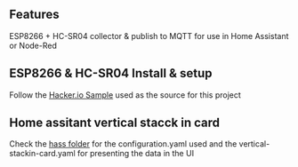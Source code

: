 ## Features

ESP8266 + HC-SR04 collector & publish to MQTT for use in Home Assistant or Node-Red

## ESP8266 & HC-SR04 Install & setup

Follow the [Hacker.io Sample](https://www.hackster.io/AskSensors/hc-sr04-ultrasonic-distance-with-esp8266-asksensors-iot-e4ded9) used as the source for this project

## Home assitant vertical stacck in card

Check the [hass folder](https://github.com/Proxicon/hass-water-level-sensor-esp8266/commit/37599a6f347fe5dbfab31412b0ea3128ce8a007f) for the configuration.yaml used and the vertical-stackin-card.yaml for presenting the data in the UI